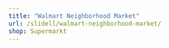 ```yaml
---
title: "Walmart Neighborhood Market"
url: /slidell/walmart-neighborhood-market/
shop: Supermarkt
---
```

